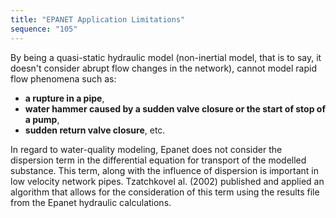```yaml
---
title: "EPANET Application Limitations"
sequence: "105"
---
```


By being a quasi-static hydraulic model
(non-inertial model, that is to say, it doesn't consider abrupt flow changes in the network),
cannot model rapid flow phenomena such as:

- **a rupture in a pipe**,
- **water hammer caused by a sudden valve closure or the start of stop of a pump**,
- **sudden return valve closure**, etc.

In regard to water-quality modeling,
Epanet does not consider the dispersion term in the differential equation for transport of the modelled substance.
This term, along with the influence of dispersion is important in low velocity network pipes.
Tzatchkovel al. (2002)  published and applied an algorithm
that allows for the consideration of this term using the results file from the Epanet hydraulic calculations.
